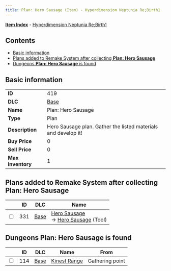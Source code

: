 ```yaml
---
title: Plan: Hero Sausage (Item) - Hyperdimension Neptunia Re;Birth1
---
```


[**Item Index**](/neptunia/rb1/item/index.html) - [Hyperdimension Neptunia Re;Birth1](/neptunia/rb1)

## Contents

- [Basic information](#basic-information)
- [Plans added to Remake System after collecting **Plan: Hero Sausage**](#plans-added-to-remake-system-after-collecting-plan-hero-sausage)
- [Dungeons **Plan: Hero Sausage** is found](#dungeons-plan-hero-sausage-is-found)
## Basic information

|   |   |
| -- | -- |
| **ID** | 419 |
| **DLC** | [Base](/neptunia/rb1/dlc/1-base.html) |
| **Name** | Plan: Hero Sausage |
| **Type** | Plan |
| **Description** | Hero Sausage plan. Gather the listed materials and develop it! |
| **Buy Price** | 0 |
| **Sell Price** | 0 |
| **Max inventory** | 1 |


## Plans added to Remake System after collecting **Plan: Hero Sausage**

|    | ID | DLC | Name |
| -- | -- | --- | ---- |
| <input type="checkbox" id="rb1-remake-1-331" class="trackbox" /> | 331 | [Base](/neptunia/rb1/dlc/1-base.html) | [Hero Sausage](/neptunia/rb1/remake/1-331-hero-sausage.html)<br /> → [Hero Sausage](/neptunia/rb1/item/1-19-hero-sausage.html) (Tool) |


## Dungeons **Plan: Hero Sausage** is found

|    | ID | DLC | Name | From |
| -- | -- | --- | ---- | ---- |
| <input type="checkbox" id="rb1-dungeon-1-114" class="trackbox" /> | 114 | [Base](/neptunia/rb1/dlc/1-base.html) | [Kinest Range](/neptunia/rb1/dungeon/1-114-kinest-range.html) | Gathering point |
